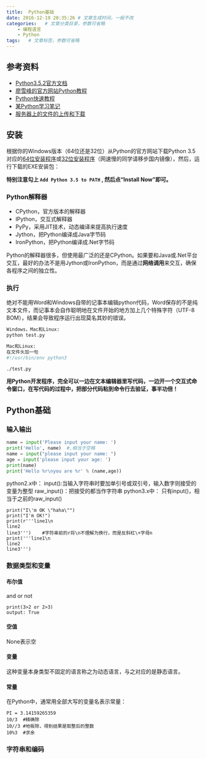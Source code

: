 ```yaml
---
title:  Python基础
date: 2016-12-19 20:35:26 # 文章生成时间，一般不改
categories:   # 文章分类目录，参数可省略
    - 编程语言
    - Python
tags:   # 文章标签，参数可省略
---
```

## 参考资料
* [Python3.5.2官方文档](https://docs.python.org/3/library/functions.html#abs)
* [廖雪峰的官方网站Python教程](http://www.liaoxuefeng.com/wiki/0014316089557264a6b348958f449949df42a6d3a2e542c000)
* [Python快速教程](http://www.cnblogs.com/vamei/archive/2012/09/13/2682778.html)
* [某Python学习笔记](http://lovenight.github.io/2016/09/25/Python-3-学习笔记/)
* [服务器上的文件的上传和下载](http://www.cnblogs.com/rollenholt/p/4917032.html)
<!--more-->

## 安装
根据你的Windows版本（64位还是32位）从Python的官方网站下载Python 3.5对应的[64位安装程序](https://www.python.org/ftp/python/3.5.2/python-3.5.2-amd64.exe)或[32位安装程序](https://www.python.org/ftp/python/3.5.2/python-3.5.2.exe)（网速慢的同学请移步国内镜像），然后，运行下载的EXE安装包：

**特别注意勾上 `Add Python 3.5 to PATH` , 然后点“Install Now”即可。**

### Python解释器
* CPython，官方版本的解释器
* IPython，交互式解释器
* PyPy，采用JIT技术，动态编译来提高执行速度
* Jython，把Python编译成Java字节码
* IronPython，把Python编译成.Net字节码

Python的解释器很多，但使用最广泛的还是CPython。如果要和Java或.Net平台交互，最好的办法不是用Jython或IronPython，而是通过**网络调用**来交互，确保各程序之间的独立性。

### 执行
绝对不能用Word和Windows自带的记事本编辑python代码，Word保存的不是纯文本文件，而记事本会自作聪明地在文件开始的地方加上几个特殊字符（UTF-8 BOM），结果会导致程序运行出现莫名其妙的错误。
```bash
Windows，Mac和Linux:
python test.py

Mac和Linux:
在文件头加一句
#!/usr/bin/env python3

./test.py
```

**用Python开发程序，完全可以一边在文本编辑器里写代码，一边开一个交互式命令窗口，在写代码的过程中，把部分代码粘到命令行去验证，事半功倍！**

## Python基础
### 输入输出
```python
name = input('Please input your name: ')
print('Hello', name)  #,相当于空格
name = input("please input your name: ")
age = input('please input your age: ')
print(name)
print('Hello %r\nyou are %r' % (name,age))
```
python2.x中：
input():当输入字符串时要加单引号或双引号，输入数字则接受的变量为整型
raw_input()：把接受的都当作字符串
python3.x中：
只有input()，相当于之前的raw_input()
```
print("I\'m OK \"haha\"")
print("I'm OK!")
print(r'''line1\n
line2
line3''')    #字符串前的r将\n不理解为换行，而是反斜杠\+字母n
print('''line1\n
line2
line3''')
```
### 数据类型和变量
#### 布尔值
and or not
```
print(3>2 or 2>3)
output: True
```
#### 空值
None表示空
#### 变量
这种变量本身类型不固定的语言称之为动态语言，与之对应的是静态语言。
#### 常量
在Python中，通常用全部大写的变量名表示常量：
```
PI = 3.14159265359
10/3  #精确除
10//3 #地板除，得到结果是取整后的整数
10%3  #求余
```
### 字符串和编码

